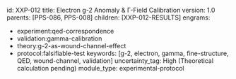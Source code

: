 id:        XXP-012
title:     Electron g-2 Anomaly & Γ-Field Calibration
version:   1.0
parents:   [PPS-086, PPS-008]
children:  [XXP-012-RESULTS]
engrams:
  - experiment:qed-correspondence
  - validation:gamma-calibration
  - theory:g-2-as-wound-channel-effect
  - protocol:falsifiable-test
keywords:  [g-2, electron, gamma, fine-structure, QED, wound-channel, validation]
uncertainty_tag: High (Theoretical calculation pending)
module_type: experimental-protocol